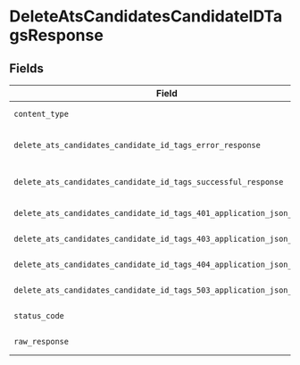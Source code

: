 # DeleteAtsCandidatesCandidateIDTagsResponse


## Fields

| Field                                                                                                                                                            | Type                                                                                                                                                             | Required                                                                                                                                                         | Description                                                                                                                                                      |
| ---------------------------------------------------------------------------------------------------------------------------------------------------------------- | ---------------------------------------------------------------------------------------------------------------------------------------------------------------- | ---------------------------------------------------------------------------------------------------------------------------------------------------------------- | ---------------------------------------------------------------------------------------------------------------------------------------------------------------- |
| `content_type`                                                                                                                                                   | *Optional[str]*                                                                                                                                                  | :heavy_check_mark:                                                                                                                                               | HTTP response content type for this operation                                                                                                                    |
| `delete_ats_candidates_candidate_id_tags_error_response`                                                                                                         | [Optional[shared.DeleteAtsCandidatesCandidateIDTagsErrorResponse]](undefined/models/shared/deleteatscandidatescandidateidtagserrorresponse.md)                   | :heavy_minus_sign:                                                                                                                                               | DELETE /ats/candidates/:candidate_id/tags Error response                                                                                                         |
| `delete_ats_candidates_candidate_id_tags_successful_response`                                                                                                    | [Optional[shared.DeleteAtsCandidatesCandidateIDTagsSuccessfulResponse]](undefined/models/shared/deleteatscandidatescandidateidtagssuccessfulresponse.md)         | :heavy_minus_sign:                                                                                                                                               | DELETE /ats/candidates/:candidate_id/tags Successful response                                                                                                    |
| `delete_ats_candidates_candidate_id_tags_401_application_json_object`                                                                                            | [Optional[operations.DeleteAtsCandidatesCandidateIDTags401ApplicationJSON]](undefined/models/operations/deleteatscandidatescandidateidtags401applicationjson.md) | :heavy_minus_sign:                                                                                                                                               | Returned when the authentication header was invalid or missing.                                                                                                  |
| `delete_ats_candidates_candidate_id_tags_403_application_json_object`                                                                                            | [Optional[operations.DeleteAtsCandidatesCandidateIDTags403ApplicationJSON]](undefined/models/operations/deleteatscandidatescandidateidtags403applicationjson.md) | :heavy_minus_sign:                                                                                                                                               | Returned when the passed integration is inactive.                                                                                                                |
| `delete_ats_candidates_candidate_id_tags_404_application_json_object`                                                                                            | [Optional[operations.DeleteAtsCandidatesCandidateIDTags404ApplicationJSON]](undefined/models/operations/deleteatscandidatescandidateidtags404applicationjson.md) | :heavy_minus_sign:                                                                                                                                               | Returned when a requested resource is not found.                                                                                                                 |
| `delete_ats_candidates_candidate_id_tags_503_application_json_object`                                                                                            | [Optional[operations.DeleteAtsCandidatesCandidateIDTags503ApplicationJSON]](undefined/models/operations/deleteatscandidatescandidateidtags503applicationjson.md) | :heavy_minus_sign:                                                                                                                                               | Returned when no sync has finished successfully yet                                                                                                              |
| `status_code`                                                                                                                                                    | *Optional[int]*                                                                                                                                                  | :heavy_check_mark:                                                                                                                                               | HTTP response status code for this operation                                                                                                                     |
| `raw_response`                                                                                                                                                   | [requests.Response](https://requests.readthedocs.io/en/latest/api/#requests.Response)                                                                            | :heavy_minus_sign:                                                                                                                                               | Raw HTTP response; suitable for custom response parsing                                                                                                          |